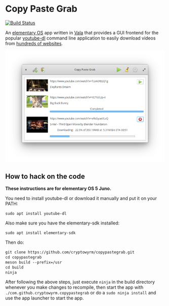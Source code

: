 # Copy Paste Grab

[![Build Status](https://travis-ci.com/cryptowyrm/copypastegrab.svg?branch=master)](https://travis-ci.com/cryptowyrm/copypastegrab)

An [elementary OS](https://elementary.io/) app written in [Vala](https://wiki.gnome.org/Projects/Vala) that provides a GUI frontend for the popular [youtube-dl](https://github.com/rg3/youtube-dl/) command line application to easily download videos from [hundreds of websites](https://rg3.github.io/youtube-dl/supportedsites.html).

![Screenshot](data/screenshot_1.png)

## How to hack on the code

**These instructions are for elementary OS 5 Juno.**

You need to install youtube-dl or download it manually and put it on your PATH:

```
sudo apt install youtube-dl
```

Also make sure you have the elementary-sdk installed:

```
sudo apt install elementary-sdk
```

Then do:

```
git clone https://github.com/cryptowyrm/copypastegrab.git
cd copypastegrab
meson build --prefix=/usr
cd build
ninja
```

After following the above steps, just execute `ninja` in the build directory whenever you make changes to recompile, then start the app with `./com.github.cryptowyrm.copypastegrab` or do a `sudo ninja install` and use the app launcher to start the app.
